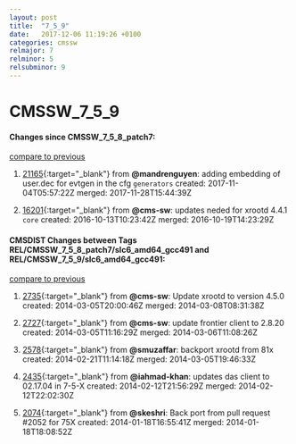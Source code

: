 ```yaml
---
layout: post
title:  "7_5_9"
date:   2017-12-06 11:19:26 +0100
categories: cmssw
relmajor: 7
relminor: 5
relsubminor: 9
---
```


# CMSSW_7_5_9
#### Changes since CMSSW_7_5_8_patch7:
[compare to previous](https://github.com/cms-sw/cmssw/compare/CMSSW_7_5_8_patch7...CMSSW_7_5_9)



1. [21165](http://github.com/cms-sw/cmssw/pull/21165){:target="_blank"}  from **@mandrenguyen**: adding embedding of user.dec for evtgen in the cfg `generators`  created: 2017-11-04T05:57:22Z merged: 2017-11-28T15:44:39Z

1. [16201](http://github.com/cms-sw/cmssw/pull/16201){:target="_blank"}  from **@cms-sw**: updates neded for xrootd 4.4.1 `core`  created: 2016-10-13T10:23:42Z merged: 2016-10-19T14:23:29Z

#### CMSDIST Changes between Tags REL/CMSSW_7_5_8_patch7/slc6_amd64_gcc491 and REL/CMSSW_7_5_9/slc6_amd64_gcc491:
[compare to previous](https://github.com/cms-sw/cmsdist/compare/REL/CMSSW_7_5_8_patch7/slc6_amd64_gcc491...REL/CMSSW_7_5_9/slc6_amd64_gcc491)



1. [2735](http://github.com/cms-sw/cmssw/pull/2735){:target="_blank"}  from **@cms-sw**: Update xrootd to version 4.5.0 created: 2014-03-05T20:00:46Z merged: 2014-03-08T08:31:38Z

1. [2727](http://github.com/cms-sw/cmssw/pull/2727){:target="_blank"}  from **@cms-sw**: update frontier client to 2.8.20 created: 2014-03-05T11:16:29Z merged: 2014-03-06T11:08:26Z

1. [2578](http://github.com/cms-sw/cmssw/pull/2578){:target="_blank"}  from **@smuzaffar**: backport xrootd from 81x created: 2014-02-21T11:14:18Z merged: 2014-03-05T19:46:33Z

1. [2435](http://github.com/cms-sw/cmssw/pull/2435){:target="_blank"}  from **@iahmad-khan**: updates das client to 02.17.04 in 7-5-X created: 2014-02-12T21:56:29Z merged: 2014-02-12T22:02:30Z

1. [2074](http://github.com/cms-sw/cmssw/pull/2074){:target="_blank"}  from **@skeshri**: Back port from pull request #2052 for 75X created: 2014-01-18T16:55:41Z merged: 2014-01-18T18:08:52Z
